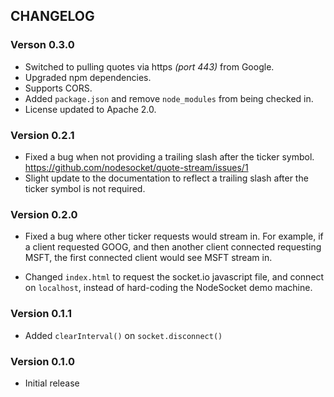 ## CHANGELOG

### Verson 0.3.0

- Switched to pulling quotes via https *(port 443)* from Google.
- Upgraded npm dependencies.
- Supports CORS.
- Added `package.json` and remove `node_modules` from being checked in.
- License updated to Apache 2.0.

### Version 0.2.1
- Fixed a bug when not providing a trailing slash after the ticker symbol. https://github.com/nodesocket/quote-stream/issues/1
- Slight update to the documentation to reflect a trailing slash after the ticker symbol is not required.

### Version 0.2.0
- Fixed a bug where other ticker requests would stream in. For example, if a client requested GOOG, and then another client connected requesting MSFT, the first connected client would see MSFT stream in.

- Changed `index.html` to request the socket.io javascript file, and connect on `localhost`, instead of hard-coding the NodeSocket demo machine.

### Version 0.1.1
- Added `clearInterval()` on `socket.disconnect()`

### Version 0.1.0
- Initial release
